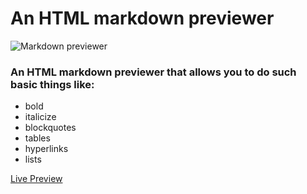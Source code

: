 # An HTML markdown previewer
![Markdown previewer](https://res.cloudinary.com/dffnnfo2w/image/upload/v1573602802/markdown_pbbfa6.png)

### An HTML markdown previewer that allows you to do such basic things like: 

* bold 
* italicize
* blockquotes
* tables
* hyperlinks
* lists

[Live Preview](https://codepen.io/Adrian540/full/NWWqJRp)


